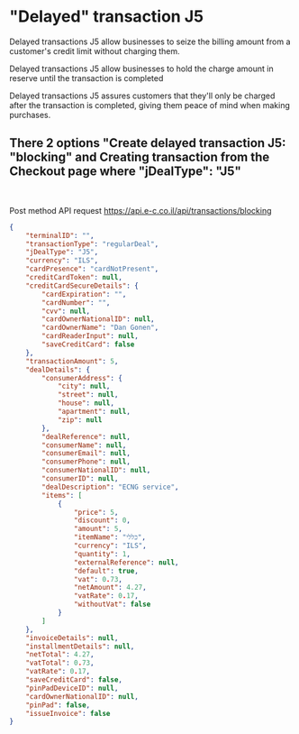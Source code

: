 
"Delayed" transaction J5 
=================================================================

Delayed transactions J5 allow businesses to seize the billing amount from a customer's credit limit without charging them.

Delayed transactions  J5 allow businesses to hold the charge amount in reserve until the transaction is completed

Delayed transactions J5 assures customers that they'll only be charged after the transaction is completed, giving them peace of mind when making purchases. 


There 2 options "Create delayed transaction J5:
"blocking" and Creating transaction from the Checkout page where "jDealType": "J5"
-------------------------------------------------------------------
<br/>

Post method 
API request https://api.e-c.co.il/api/transactions/blocking   

```json
{
    "terminalID": "",
    "transactionType": "regularDeal",
    "jDealType": "J5",
    "currency": "ILS",
    "cardPresence": "cardNotPresent",
    "creditCardToken": null,
    "creditCardSecureDetails": {
        "cardExpiration": "",
        "cardNumber": "",
        "cvv": null,
        "cardOwnerNationalID": null,
        "cardOwnerName": "Dan Gonen",
        "cardReaderInput": null,
        "saveCreditCard": false
    },
    "transactionAmount": 5,
    "dealDetails": {
        "consumerAddress": {
            "city": null,
            "street": null,
            "house": null,
            "apartment": null,
            "zip": null
        },
        "dealReference": null,
        "consumerName": null,
        "consumerEmail": null,
        "consumerPhone": null,
        "consumerNationalID": null,
        "consumerID": null,
        "dealDescription": "ECNG service",
        "items": [
            {
                "price": 5,
                "discount": 0,
                "amount": 5,
                "itemName": "כללי",
                "currency": "ILS",
                "quantity": 1,
                "externalReference": null,
                "default": true,
                "vat": 0.73,
                "netAmount": 4.27,
                "vatRate": 0.17,
                "withoutVat": false
            }
        ]
    },
    "invoiceDetails": null,
    "installmentDetails": null,
    "netTotal": 4.27,
    "vatTotal": 0.73,
    "vatRate": 0.17,
    "saveCreditCard": false,
    "pinPadDeviceID": null,
    "cardOwnerNationalID": null,
    "pinPad": false,
    "issueInvoice": false
}

